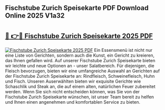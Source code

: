 ## Fischstube Zurich Speisekarte PDF Download Online 2025 V1a32

# <h2><a href="http://gce6jf.nevu.top/?p=Fischstube+Zurich+Speisekarte">🔗 👉🔴 Fischstube Zurich Speisekarte 2025 PDF</a></h2>

[![Fischstube Zurich Speisekarte 2025 PDF](https://i.imgur.com/dBaPXMq.png)](http://gce6jf.nevu.top/?p=Fischstube+Zurich+Speisekarte)
Ein Essensmenü ist nicht nur eine Liste von Gerichten, sondern auch die Kunst, ein Gericht zu kreieren, das Ihnen gefallen wird. Auf unserer Fischstube Zurich Speisekarte bieten wir leichte und neue Optionen an - unser Salatbereich. Für diejenigen, die Fleisch bevorzugen, bieten wir eine umfangreiche Auswahl an Gerichten auf der Fischstube Zurich Speisekarte an: Rindfleisch, Schweinefleisch, Huhn und Fisch. Unseren Auserwählten bieten wir exquisite Gerichte wie Schaschlik und Steak an, die auf einem alten, natürlichen Feuer zubereitet werden. Wenn Sie sich nicht entscheiden können, was Sie von der Fischstube Zurich Speisekarte wünschen, ist unser Team bereit zu helfen und Ihnen einen angenehmen und komfortablen Service zu bieten.
